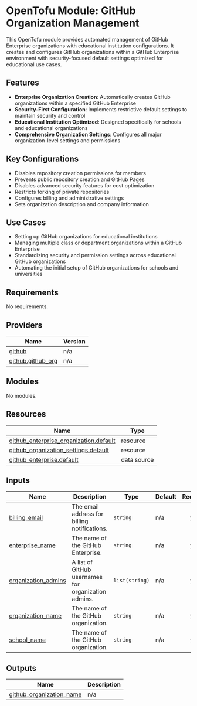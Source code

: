 <!-- BEGIN_TF_DOCS -->
# OpenTofu Module: GitHub Organization Management

This OpenTofu module provides automated management of GitHub Enterprise organizations with educational institution configurations. It creates and configures GitHub organizations within a GitHub Enterprise environment with security-focused default settings optimized for educational use cases.

## Features

- **Enterprise Organization Creation**: Automatically creates GitHub organizations within a specified GitHub Enterprise
- **Security-First Configuration**: Implements restrictive default settings to maintain security and control
- **Educational Institution Optimized**: Designed specifically for schools and educational organizations
- **Comprehensive Organization Settings**: Configures all major organization-level settings and permissions

## Key Configurations

- Disables repository creation permissions for members
- Prevents public repository creation and GitHub Pages
- Disables advanced security features for cost optimization
- Restricts forking of private repositories
- Configures billing and administrative settings
- Sets organization description and company information

## Use Cases

- Setting up GitHub organizations for educational institutions
- Managing multiple class or department organizations within a GitHub Enterprise
- Standardizing security and permission settings across educational GitHub organizations
- Automating the initial setup of GitHub organizations for schools and universities

## Requirements

No requirements.

## Providers

| Name | Version |
|------|---------|
| <a name="provider_github"></a> [github](#provider\_github) | n/a |
| <a name="provider_github.github_org"></a> [github.github\_org](#provider\_github.github\_org) | n/a |

## Modules

No modules.

## Resources

| Name | Type |
|------|------|
| [github_enterprise_organization.default](https://registry.terraform.io/providers/hashicorp/github/latest/docs/resources/enterprise_organization) | resource |
| [github_organization_settings.default](https://registry.terraform.io/providers/hashicorp/github/latest/docs/resources/organization_settings) | resource |
| [github_enterprise.default](https://registry.terraform.io/providers/hashicorp/github/latest/docs/data-sources/enterprise) | data source |

## Inputs

| Name | Description | Type | Default | Required |
|------|-------------|------|---------|:--------:|
| <a name="input_billing_email"></a> [billing\_email](#input\_billing\_email) | The email address for billing notifications. | `string` | n/a | yes |
| <a name="input_enterprise_name"></a> [enterprise\_name](#input\_enterprise\_name) | The name of the GitHub Enterprise. | `string` | n/a | yes |
| <a name="input_organization_admins"></a> [organization\_admins](#input\_organization\_admins) | A list of GitHub usernames for organization admins. | `list(string)` | n/a | yes |
| <a name="input_organization_name"></a> [organization\_name](#input\_organization\_name) | The name of the GitHub organization. | `string` | n/a | yes |
| <a name="input_school_name"></a> [school\_name](#input\_school\_name) | The name of the GitHub organization. | `string` | n/a | yes |

## Outputs

| Name | Description |
|------|-------------|
| <a name="output_github_organization_name"></a> [github\_organization\_name](#output\_github\_organization\_name) | n/a |
<!-- END_TF_DOCS -->
